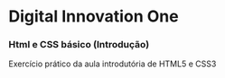 # Digital Innovation One

### Html e CSS básico (Introdução)

Exercício prático da aula introdutória de HTML5 e CSS3
